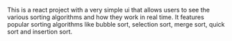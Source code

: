  This is a react project with a very simple ui that allows users to see the various sorting algorithms and how they work in real time. It features popular sorting algorithms like bubble sort, selection sort, merge sort, quick sort and insertion sort. 
